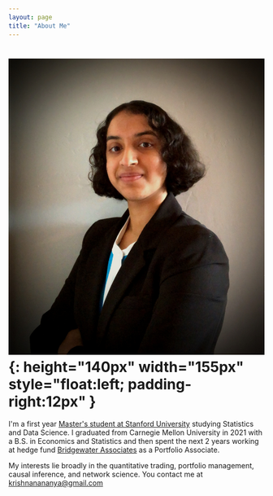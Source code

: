 ```yaml
---
layout: page
title: "About Me"
---
```


# ![headshot](/professionalheadshot.jpg){: height="140px" width="155px" style="float:left; padding-right:12px" }




I'm a first year [Master's student at Stanford University](https://profiles.stanford.edu/ananya-krishnan) studying Statistics and Data Science. I graduated from Carnegie Mellon University in 2021 with a B.S. in Economics and Statistics and then spent the next 2 years working at hedge fund [Bridgewater Associates](https://www.bridgewater.com/) as a Portfolio Associate.

My interests lie broadly in the quantitative trading, portfolio management, causal inference, and network science.
You contact me at krishnanananya@gmail.com
